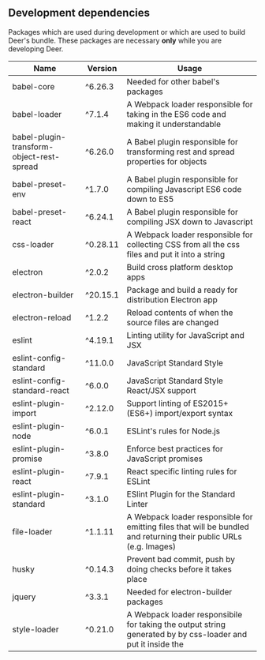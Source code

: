## Development dependencies

Packages which are used during development or which are used to build Deer's bundle. These packages are necessary **only** while you are developing Deer.

|           Name          |  Version  |    Usage   |
| ----------------------- | --------- | ---------- |
| babel-core              | ^6.26.3   | Needed for other babel's packages |
| babel-loader            | ^7.1.4    | A Webpack loader responsible for taking in the ES6 code and making it understandable |
| babel-plugin-transform-object-rest-spread | ^6.26.0 | A Babel plugin responsible for transforming rest and spread properties for objects |
| babel-preset-env        | ^1.7.0    | A Babel plugin responsible for compiling Javascript ES6 code down to ES5 |
| babel-preset-react      | ^6.24.1   | A Babel plugin responsible for compiling JSX down to Javascript |
| css-loader              | ^0.28.11  | A Webpack loader responsible for collecting CSS from all the css files and put it into a string |
| electron                | ^2.0.2    | Build cross platform desktop apps |
| electron-builder        | ^20.15.1  | Package and build a ready for distribution Electron app |
| electron-reload         | ^1.2.2    | Reload contents of when the source files are changed |
| eslint                  | ^4.19.1   | Linting utility for JavaScript and JSX |
| eslint-config-standard  | ^11.0.0   | JavaScript Standard Style |
| eslint-config-standard-react  | ^6.0.0   | JavaScript Standard Style React/JSX support |
| eslint-plugin-import    | ^2.12.0   | Support linting of ES2015+ (ES6+) import/export syntax |
| eslint-plugin-node      | ^6.0.1    | ESLint's rules for Node.js |
| eslint-plugin-promise   | ^3.8.0    | Enforce best practices for JavaScript promises |
| eslint-plugin-react     | ^7.9.1    | React specific linting rules for ESLint |
| eslint-plugin-standard  | ^3.1.0    | ESlint Plugin for the Standard Linter |
| file-loader             | ^1.1.11   | A Webpack loader responsible for emitting files that will be bundled and returning their public URLs (e.g. Images) |
| husky                   | ^0.14.3   | Prevent bad commit, push by doing checks before it takes place |
| jquery                  | ^3.3.1    | Needed for electron-builder packages |
| style-loader            | ^0.21.0   | A Webpack loader responsibile for taking the output string generated by by css-loader and put it inside the <style> tags |
| webpack                 | ^4.12.0   | A module bundler for JavaScript files |
| webpack-cli             | ^3.0.3    | Required by web pack |

## Production dependencies

Packages which are required at runtime. These packages are essential for Deer to work
Those are dependencies that are essential for software to work.

|          Name         |    Version    |    Usage   |
| --------------------- | ------------- | ---------- |
| bootstrap             | ^4.1.1        | A front-end framework |
| electron-is-dev       | ^0.3.0        | Check if Electron is running in development |
| electron-log          | ^2.2.15       | A multi-transport async logging library |
| electron-store        | ^2.0.0        | Save and load user preferences |
| electron-window-state | ^4.1.1        | Store and restore window sizes and positions |
| pouchdb-browser       | ^6.4.3        | A pocket-sized database. |
| prop-types            | ^15.6.1       | A Runtime type checking for React props |
| react                 | ^16.4.0       | A JavaScript library for building user interfaces |
| react-dom             | ^16.4.0       | React package for working with the DOM |
| react-redux           | ^5.0.7        | React bindings for Redux |
| react-router-dom      | ^4.3.1        | A DOM bindings for React Router |
| reactstrap            | ^6.1.0        | A Stateless React Components for Bootstrap 4 |
| redux                 | ^4.0.0        | A predictable state container for JavaScript apps |
| redux-actions         | ^2.4.0        | Helpers for both handling and creating actions |
| redux-thunk           | ^2.3.0        | A Redux middleware allows writing asynchronous actions |

## References

[package.json: Specifics of npm's package.json handling](https://docs.npmjs.com/files/package.json)

[Rest and spread properties](https://babeljs.io/docs/en/babel-plugin-transform-object-rest-spread/)
